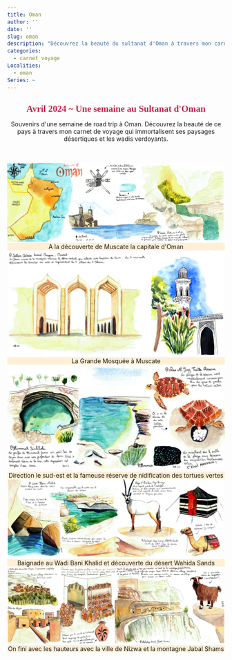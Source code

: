 ```yaml
---
title: Oman
author: ''
date: ''
slug: oman
description: "Découvrez la beauté du sultanat d'Oman à travers mon carnet de voyage illustré à l'aquarelle qui immortalisent ses paysages désertiques et les wadis verdoyants pour une immersion authentique dans l'art et la culture arabe."
categories:
  - carnet_voyage
Localities: 
  - oman
Series: ~
---
```

<center>  
<h1 style="color:#C2274B; font-family: Georgia;font-size: 150%">Avril 2024 ~ Une semaine au Sultanat d'Oman</h1>

Souvenirs d'une semaine de road trip à Oman. Découvrez la beauté de ce pays à travers mon carnet de voyage qui immortalisent ses paysages désertiques et les wadis verdoyants.

<br>
<br>
<div class="container-fluid p-6 mx-auto grid grid-cols-1 md:grid-cols-2 lg:grid-cols-2 gap-8">
  <div class='row justify-content-center'>
    <div class="carnet_2p_card">
      <div class="featured_img">
        <img src="oman-page-1.jpg" alt="Watercolors of Muscat, Oman"/></div>
      <div class="featured_txt" style="background-color: papayawhip">A la découverte de Muscate la capitale d'Oman</div>
    </div>
    <div class="carnet_2p_card">
      <div class="featured_img">
        <img src="oman-page-2.jpg" alt="Watercolors of Sultan Qaboos Grand Mosque Mosque, Oman"/></div>
      <div class="featured_txt" style="background-color: papayawhip">La Grande Mosquée à Muscate </div>
    </div>
    <div class="carnet_2p_card">
      <div class="featured_img">
        <img src="oman-page-3.jpg" alt="Watercolors of green turtles"/></div>
      <div class="featured_txt" style="background-color: papayawhip">Direction le sud-est et la fameuse réserve de nidification des tortues vertes</div>
    </div>
        <div class="carnet_2p_card">
      <div class="featured_img">
        <img src="oman-page-4.jpg" alt="Watercolors of the wadiba sands, saudi arabia"/></div>
      <div class="featured_txt" style="background-color: papayawhip">Baignade au Wadi Bani Khalid et découverte du désert Wahida Sands</div>
    </div>
        <div class="carnet_2p_card">
      <div class="featured_img">
        <img src="oman-page-5.jpg" alt="Watercolors of historical city of Nizwa and Jabal Shams with the view from the Balcony trail"/></div>
      <div class="featured_txt" style="background-color: papayawhip">On fini avec les hauteurs avec la ville de Nizwa et la montagne Jabal Shams</div>
    </div>
  </div>
</div>
<h1 style="color:#C2274B; font-family: Georgia;font-size: 150%"></h1>
</center>